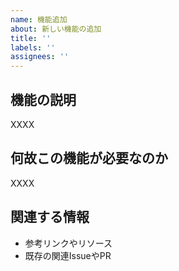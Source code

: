 ```yaml
---
name: 機能追加
about: 新しい機能の追加
title: ''
labels: ''
assignees: ''
---
```


## 機能の説明

XXXX

## 何故この機能が必要なのか

XXXX

## 関連する情報

- 参考リンクやリソース
- 既存の関連IssueやPR
